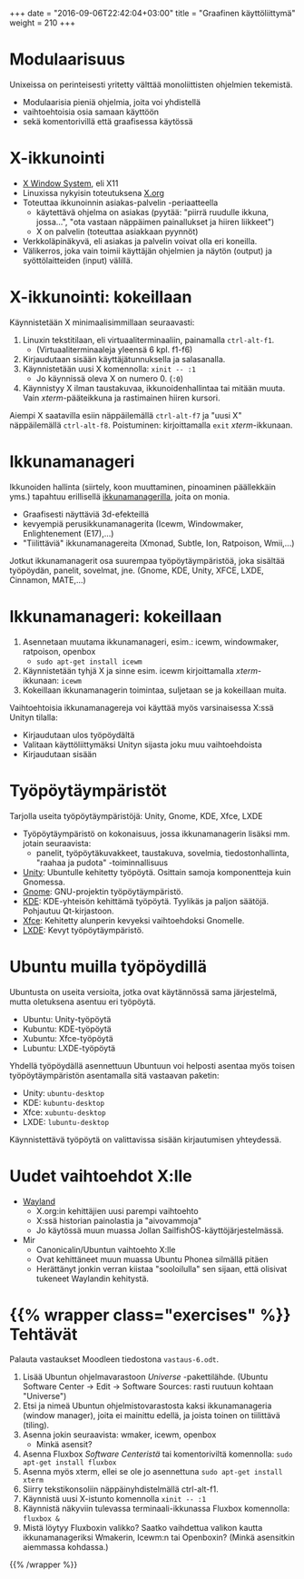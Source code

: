 +++
date = "2016-09-06T22:42:04+03:00"
title = "Graafinen käyttöliittymä"
weight = 210
+++

Modulaarisuus
==============================

Unixeissa on perinteisesti yritetty välttää monoliittisten ohjelmien tekemistä.

* Modulaarisia pieniä ohjelmia, joita voi yhdistellä
* vaihtoehtoisia osia samaan käyttöön
* sekä komentorivillä että graafisessa käytössä




X-ikkunointi
==============================

* [X Window System](http://en.wikipedia.org/wiki/X_Window_System), eli X11
* Linuxissa nykyisin toteutuksena [X.org](http://www.x.org/wiki/)
* Toteuttaa ikkunoinnin asiakas-palvelin -periaatteella
    * käytettävä ohjelma on asiakas (pyytää: "piirrä ruudulle ikkuna, jossa...",
      "ota vastaan näppäimen painallukset ja hiiren liikkeet")
    * X on palvelin (toteuttaa asiakkaan pyynnöt)
* Verkkoläpinäkyvä, eli asiakas ja palvelin voivat olla eri koneilla.
* Välikerros, joka vain toimii käyttäjän ohjelmien ja näytön (output) ja syöttölaitteiden (input) välillä.



X-ikkunointi: kokeillaan
==============================

Käynnistetään X minimaalisimmillaan seuraavasti:

1. Linuxin tekstitilaan, eli virtuaaliterminaaliin, painamalla `ctrl-alt-f1`.
    * (Virtuaaliterminaaleja yleensä 6 kpl. f1-f6)
2. Kirjaudutaan sisään käyttäjätunnuksella ja salasanalla.
3. Käynnistetään uusi X komennolla: `xinit -- :1`
    * Jo käynnissä oleva X on numero 0. (`:0`)
4. Käynnistyy X ilman taustakuvaa, ikkunoidenhallintaa tai mitään muuta.
   Vain *xterm*-pääteikkuna ja rastimainen hiiren kursori.

Aiempi X saatavilla esiin näppäilemällä `ctrl-alt-f7` ja "uusi X" näppäilemällä `ctrl-alt-f8`.
Poistuminen: kirjoittamalla `exit` *xterm*-ikkunaan.




Ikkunamanageri
==============================

Ikkunoiden hallinta (siirtely, koon muuttaminen, pinoaminen päällekkäin yms.) tapahtuu erillisellä
[ikkunamanagerilla](http://en.wikipedia.org/wiki/X_window_manager), joita on monia.

* Graafisesti näyttäviä 3d-efekteillä
* kevyempiä perusikkunamanagerita (Icewm, Windowmaker, Enlightenement (E17),...)
* "Tiilittäviä" ikkunamanagereita (Xmonad, Subtle, Ion, Ratpoison, Wmii,...)

Jotkut ikkunamanagerit osa suurempaa työpöytäympäristöä, joka sisältää työpöydän, panelit, sovelmat, jne. (Gnome, KDE, Unity, XFCE, LXDE, Cinnamon, MATE,...)




Ikkunamanageri: kokeillaan
==============================

1. Asennetaan muutama ikkunamanageri, esim.: icewm, windowmaker, ratpoison, openbox
    * `sudo apt-get install icewm`
2. Käynnistetään tyhjä X ja sinne esim. icewm kirjoittamalla *xterm*-ikkunaan: `icewm`
3. Kokeillaan ikkunamanagerin toimintaa, suljetaan se ja kokeillaan muita.

Vaihtoehtoisia ikkunamanagereja voi käyttää myös varsinaisessa X:ssä Unityn tilalla:

* Kirjaudutaan ulos työpöydältä
* Valitaan käyttöliittymäksi Unityn sijasta joku muu vaihtoehdoista
* Kirjaudutaan sisään




Työpöytäympäristöt
==============================

Tarjolla useita työpöytäympäristöjä: Unity, Gnome, KDE, Xfce, LXDE

* Työpöytäympäristö on kokonaisuus, jossa ikkunamanagerin lisäksi mm. jotain seuraavista:
    * panelit, työpöytäkuvakkeet, taustakuva, sovelmia, tiedostonhallinta, "raahaa ja pudota" -toiminnallisuus
* [Unity](http://unity.ubuntu.com/): Ubuntulle kehitetty työpöytä. Osittain samoja komponentteja kuin Gnomessa.
* [Gnome](http://www.gnome.org/): GNU-projektin työpöytäympäristö.
* [KDE](http://www.kde.org/): KDE-yhteisön kehittämä työpöytä. Tyylikäs ja paljon säätöjä. Pohjautuu Qt-kirjastoon.
* [Xfce](http://xfce.org): Kehitetty alunperin kevyeksi vaihtoehdoksi Gnomelle.
* [LXDE](http://lxde.org/): Kevyt työpöytäympäristö.




Ubuntu muilla työpöydillä
==============================

Ubuntusta on useita versioita, jotka ovat käytännössä sama järjestelmä, mutta oletuksena asentuu eri työpöytä.

* Ubuntu: Unity-työpöytä
* Kubuntu: KDE-työpöytä
* Xubuntu: Xfce-työpöytä
* Lubuntu: LXDE-työpöytä

Yhdellä työpöydällä asennettuun Ubuntuun voi helposti asentaa myös toisen työpöytäympäristön
asentamalla sitä vastaavan paketin:

* Unity: `ubuntu-desktop`
* KDE: `kubuntu-desktop`
* Xfce: `xubuntu-desktop`
* LXDE: `lubuntu-desktop`

Käynnistettävä työpöytä on valittavissa sisään kirjautumisen yhteydessä.





Uudet vaihtoehdot X:lle
==============================

* [Wayland](http://en.wikipedia.org/wiki/Wayland_%28display_server_protocol%29)
   * X.org:in kehittäjien uusi parempi vaihtoehto
   * X:ssä historian painolastia ja "aivovammoja"
   * Jo käytössä muun muassa Jollan SailfishOS-käyttöjärjestelmässä.
* Mir
   * Canonicalin/Ubuntun vaihtoehto X:lle
   * Ovat kehittäneet muun muassa Ubuntu Phonea silmällä pitäen
   * Herättänyt jonkin verran kiistaa "sooloilulla" sen sijaan, että olisivat tukeneet Waylandin kehitystä.




{{% wrapper class="exercises" %}}
Tehtävät
==============================

Palauta vastaukset Moodleen tiedostona `vastaus-6.odt`.

1. Lisää Ubuntun ohjelmavarastoon *Universe* -pakettilähde.
   (Ubuntu Software Center -> Edit -> Software Sources: rasti ruutuun kohtaan "Universe")
2. Etsi ja nimeä Ubuntun ohjelmistovarastosta kaksi ikkunamanageria (window manager),
   joita ei mainittu edellä, ja joista toinen on tiilittävä (tiling).
3. Asenna jokin seuraavista: wmaker, icewm, openbox
   * Minkä asensit?
4. Asenna Fluxbox *Software Centeristä* tai komentoriviltä komennolla: `sudo apt-get install fluxbox`
5. Asenna myös xterm, ellei se ole jo asennettuna `sudo apt-get install xterm`
6. Siirry tekstikonsoliin näppäinyhdistelmällä ctrl-alt-f1.
7. Käynnistä uusi X-istunto komennolla `xinit -- :1`
8. Käynnistä näkyviin tulevassa terminaali-ikkunassa Fluxbox komennolla: `fluxbox &`
9. Mistä löytyy Fluxboxin valikko? Saatko vaihdettua valikon kautta ikkunamanageriksi Wmakerin, Icewm:n tai Openboxin?
   (Minkä asensitkin aiemmassa kohdassa.)

{{% /wrapper %}}

